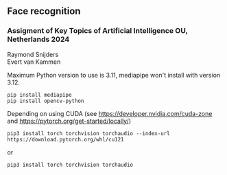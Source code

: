 ## Face recognition
### Assigment of Key Topics of Artificial Intelligence OU, Netherlands 2024

Raymond Snijders   
Evert van Kammen  

Maximum Python version to use is 3.11, mediapipe won't install with version 3.12.

    pip install mediapipe
    pip install opencv-python
    
Depending on using CUDA (see https://developer.nvidia.com/cuda-zone and https://pytorch.org/get-started/locally/)  

    pip3 install torch torchvision torchaudio --index-url https://download.pytorch.org/whl/cu121

or  

    pip3 install torch torchvision torchaudio 
